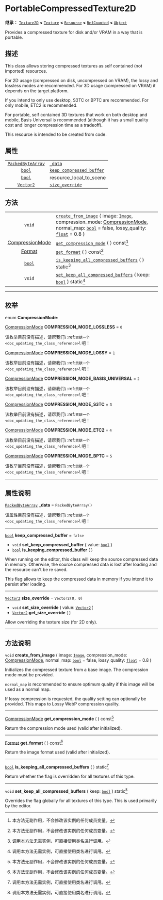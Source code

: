 <!-- ⚠ 请勿编辑本文件 ⚠ -->
<!-- 本文档使用脚本从 WeDot 引擎源码仓库生成。 -->
<!-- 生成脚本：https://github.com/WeDot-Engine/WeDot/tree/4.3/doc/tools/make_md.py； -->
<!-- 原文件：https://github.com/WeDot-Engine/WeDot/tree/4.3/doc/classes/PortableCompressedTexture2D.xml。 -->

<div id="_class_portablecompressedtexture2d"></div>

# PortableCompressedTexture2D

**继承：** [`Texture2D`](class_texture2d.md) **<** [`Texture`](class_texture.md) **<** [`Resource`](class_resource.md) **<** [`RefCounted`](class_refcounted.md) **<** [`Object`](class_object.md)

Provides a compressed texture for disk and/or VRAM in a way that is portable.

## 描述

This class allows storing compressed textures as self contained (not imported) resources.

For 2D usage (compressed on disk, uncompressed on VRAM), the lossy and lossless modes are recommended. For 3D usage (compressed on VRAM) it depends on the target platform.

If you intend to only use desktop, S3TC or BPTC are recommended. For only mobile, ETC2 is recommended.

For portable, self contained 3D textures that work on both desktop and mobile, Basis Universal is recommended (although it has a small quality cost and longer compression time as a tradeoff).

This resource is intended to be created from code.

## 属性

|||
|:-:|:--|
| [`PackedByteArray`](class_packedbytearray.md) | [`_data`](class_portablecompressedtexture2d.md#class_portablecompressedtexture2d_property__data)                                   | ``PackedByteArray()``                                                                                 |
| [`bool`](class_bool.md)                       | [`keep_compressed_buffer`](class_portablecompressedtexture2d.md#class_portablecompressedtexture2d_property_keep_compressed_buffer) | ``false``                                                                                             |
| [`bool`](class_bool.md)                       | resource_local_to_scene                                                                                                            | ``false`` (overrides [`Resource`](class_resource.md#class_resource_property_resource_local_to_scene)) |
| [`Vector2`](class_vector2.md)                 | [`size_override`](class_portablecompressedtexture2d.md#class_portablecompressedtexture2d_property_size_override)                   | ``Vector2(0, 0)``                                                                                     |

## 方法

|||
|:-:|:--|
| `void`                                                               | [`create_from_image`](class_portablecompressedtexture2d.md#class_portablecompressedtexture2d_method_create_from_image) ( image: [`Image`](class_image.md), compression_mode: [CompressionMode](#enum_portablecompressedtexture2d_compressionmode), normal_map: [`bool`](class_bool.md) = false, lossy_quality: [`float`](class_float.md) = 0.8 ) |
| [CompressionMode](#enum_portablecompressedtexture2d_compressionmode) | [`get_compression_mode`](class_portablecompressedtexture2d.md#class_portablecompressedtexture2d_method_get_compression_mode) ( ) const[^const]                                                                                                                                                                                                   |
| [Format](#enum_image_format)                                         | [`get_format`](class_portablecompressedtexture2d.md#class_portablecompressedtexture2d_method_get_format) ( ) const[^const]                                                                                                                                                                                                                       |
| [`bool`](class_bool.md)                                              | [`is_keeping_all_compressed_buffers`](class_portablecompressedtexture2d.md#class_portablecompressedtexture2d_method_is_keeping_all_compressed_buffers) ( ) static[^static]                                                                                                                                                                       |
| `void`                                                               | [`set_keep_all_compressed_buffers`](class_portablecompressedtexture2d.md#class_portablecompressedtexture2d_method_set_keep_all_compressed_buffers) ( keep: [`bool`](class_bool.md) ) static[^static]                                                                                                                                             |

<!-- rst-class:: classref-section-separator -->

---

## 枚举

<div id="_class_enum_portablecompressedtexture2d_compressionmode"></div>

enum **CompressionMode**: <div id="enum_portablecompressedtexture2d_compressionmode"></div>

<div id="_class_portablecompressedtexture2d_constant_compression_mode_lossless"></div>

[CompressionMode](#enum_portablecompressedtexture2d_compressionmode) **COMPRESSION_MODE_LOSSLESS** = ``0``

该枚举目前没有描述，请帮我们\ :ref:`贡献一个 <doc_updating_the_class_reference>`\ 吧！



<div id="_class_portablecompressedtexture2d_constant_compression_mode_lossy"></div>

[CompressionMode](#enum_portablecompressedtexture2d_compressionmode) **COMPRESSION_MODE_LOSSY** = ``1``

该枚举目前没有描述，请帮我们\ :ref:`贡献一个 <doc_updating_the_class_reference>`\ 吧！



<div id="_class_portablecompressedtexture2d_constant_compression_mode_basis_universal"></div>

[CompressionMode](#enum_portablecompressedtexture2d_compressionmode) **COMPRESSION_MODE_BASIS_UNIVERSAL** = ``2``

该枚举目前没有描述，请帮我们\ :ref:`贡献一个 <doc_updating_the_class_reference>`\ 吧！



<div id="_class_portablecompressedtexture2d_constant_compression_mode_s3tc"></div>

[CompressionMode](#enum_portablecompressedtexture2d_compressionmode) **COMPRESSION_MODE_S3TC** = ``3``

该枚举目前没有描述，请帮我们\ :ref:`贡献一个 <doc_updating_the_class_reference>`\ 吧！



<div id="_class_portablecompressedtexture2d_constant_compression_mode_etc2"></div>

[CompressionMode](#enum_portablecompressedtexture2d_compressionmode) **COMPRESSION_MODE_ETC2** = ``4``

该枚举目前没有描述，请帮我们\ :ref:`贡献一个 <doc_updating_the_class_reference>`\ 吧！



<div id="_class_portablecompressedtexture2d_constant_compression_mode_bptc"></div>

[CompressionMode](#enum_portablecompressedtexture2d_compressionmode) **COMPRESSION_MODE_BPTC** = ``5``

该枚举目前没有描述，请帮我们\ :ref:`贡献一个 <doc_updating_the_class_reference>`\ 吧！



<!-- rst-class:: classref-section-separator -->

---

## 属性说明

<div id="_class_portablecompressedtexture2d_property__data"></div>

[`PackedByteArray`](class_packedbytearray.md) **_data** = ``PackedByteArray()`` <div id="class_portablecompressedtexture2d_property__data"></div>

该属性目前没有描述，请帮我们\ :ref:`贡献一个 <doc_updating_the_class_reference>`\ 吧！

<!-- rst-class:: classref-item-separator -->

---

<div id="_class_portablecompressedtexture2d_property_keep_compressed_buffer"></div>

[`bool`](class_bool.md) **keep_compressed_buffer** = ``false`` <div id="class_portablecompressedtexture2d_property_keep_compressed_buffer"></div>

- `void` **set_keep_compressed_buffer** ( value: [`bool`](class_bool.md) )
- [`bool`](class_bool.md) **is_keeping_compressed_buffer** ( )

When running on the editor, this class will keep the source compressed data in memory. Otherwise, the source compressed data is lost after loading and the resource can't be re saved.

This flag allows to keep the compressed data in memory if you intend it to persist after loading.

<!-- rst-class:: classref-item-separator -->

---

<div id="_class_portablecompressedtexture2d_property_size_override"></div>

[`Vector2`](class_vector2.md) **size_override** = ``Vector2(0, 0)`` <div id="class_portablecompressedtexture2d_property_size_override"></div>

- `void` **set_size_override** ( value: [`Vector2`](class_vector2.md) )
- [`Vector2`](class_vector2.md) **get_size_override** ( )

Allow overriding the texture size (for 2D only).

<!-- rst-class:: classref-section-separator -->

---

## 方法说明

<div id="_class_portablecompressedtexture2d_method_create_from_image"></div>

`void` **create_from_image** ( image: [`Image`](class_image.md), compression_mode: [CompressionMode](#enum_portablecompressedtexture2d_compressionmode), normal_map: [`bool`](class_bool.md) = false, lossy_quality: [`float`](class_float.md) = 0.8 )<div id="class_portablecompressedtexture2d_method_create_from_image"></div>

Initializes the compressed texture from a base image. The compression mode must be provided.

 `normal_map` is recommended to ensure optimum quality if this image will be used as a normal map.

If lossy compression is requested, the quality setting can optionally be provided. This maps to Lossy WebP compression quality.

<!-- rst-class:: classref-item-separator -->

---

<div id="_class_portablecompressedtexture2d_method_get_compression_mode"></div>

[CompressionMode](#enum_portablecompressedtexture2d_compressionmode) **get_compression_mode** ( ) const[^const]<div id="class_portablecompressedtexture2d_method_get_compression_mode"></div>

Return the compression mode used (valid after initialized).

<!-- rst-class:: classref-item-separator -->

---

<div id="_class_portablecompressedtexture2d_method_get_format"></div>

[Format](#enum_image_format) **get_format** ( ) const[^const]<div id="class_portablecompressedtexture2d_method_get_format"></div>

Return the image format used (valid after initialized).

<!-- rst-class:: classref-item-separator -->

---

<div id="_class_portablecompressedtexture2d_method_is_keeping_all_compressed_buffers"></div>

[`bool`](class_bool.md) **is_keeping_all_compressed_buffers** ( ) static[^static]<div id="class_portablecompressedtexture2d_method_is_keeping_all_compressed_buffers"></div>

Return whether the flag is overridden for all textures of this type.

<!-- rst-class:: classref-item-separator -->

---

<div id="_class_portablecompressedtexture2d_method_set_keep_all_compressed_buffers"></div>

`void` **set_keep_all_compressed_buffers** ( keep: [`bool`](class_bool.md) ) static[^static]<div id="class_portablecompressedtexture2d_method_set_keep_all_compressed_buffers"></div>

Overrides the flag globally for all textures of this type. This is used primarily by the editor.

[^virtual]: 本方法通常需要用户覆盖才能生效。
[^const]: 本方法无副作用，不会修改该实例的任何成员变量。
[^vararg]: 本方法除了能接受在此处描述的参数外，还能够继续接受任意数量的参数。
[^constructor]: 本方法用于构造某个类型。
[^static]: 调用本方法无需实例，可直接使用类名进行调用。
[^operator]: 本方法描述的是使用本类型作为左操作数的有效运算符。
[^bitfield]: 这个值是由下列位标志构成位掩码的整数。
[^void]: 无返回值。
